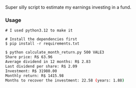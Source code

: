 Super silly script to estimate my earnings investing in a fund.

### Usage
```
# I used python3.12 to make it

# Install the dependencies first
$ pip install -r requirements.txt
```

```bash
$ python calculate_month_return.py 500 VALE3
Share price: R$ 63.96
Average dividend in 12 months: R$ 2.83
Last dividend per share: R$ 2.09
Investment: R$ 31980.00
Monthly return: R$ 1415.98
Months to recover the investment: 22.58 (years: 1.88)
```
